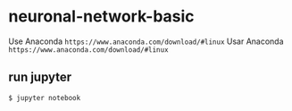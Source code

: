 # neuronal-network-basic

Use Anaconda ```https://www.anaconda.com/download/#linux```
Usar Anaconda ```https://www.anaconda.com/download/#linux```


## run jupyter

```bash
$ jupyter notebook
```



